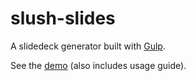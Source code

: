 slush-slides
===========

A slidedeck generator built with [Gulp](http://gulpjs.com).

See the [demo](http://adamlynch.com/gulp-slides) (also includes usage guide).
